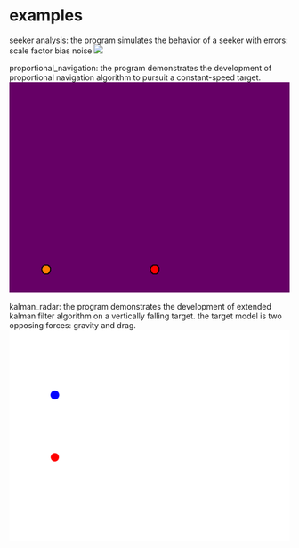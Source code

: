 # examples


seeker analysis: the program simulates the behavior of a seeker with errors:
scale factor
bias
noise
![](https://github.com/C4dynamics/examples/blob/main/error%20analysis.gif)

proportional_navigation: the program demonstrates the development of proportional navigation algorithm to pursuit a constant-speed target. 
![](https://github.com/C4dynamics/missile_guidance/blob/main/simple_pn.gif)


kalman_radar: the program demonstrates the development of extended kalman filter algorithm on a vertically falling target. the target model is two opposing forces: gravity and drag. 
![](https://github.com/C4dynamics/filters/blob/main/beta_estim.gif)

